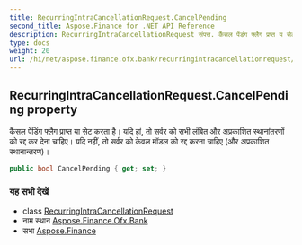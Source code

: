 ```yaml
---
title: RecurringIntraCancellationRequest.CancelPending
second_title: Aspose.Finance for .NET API Reference
description: RecurringIntraCancellationRequest संपत्त. कैंसल पेंडंग फ्लैग प्रप्त य सेट करत है यद हं त सर्वर क सभ लंबत और अप्रकशत स्थनंतरणं क रद्द कर देन चहए यद नहं त सर्वर क केवल मडल क रद्द करन चहए और अप्रकशत स्थनन्तरण
type: docs
weight: 20
url: /hi/net/aspose.finance.ofx.bank/recurringintracancellationrequest/cancelpending/
---
```

## RecurringIntraCancellationRequest.CancelPending property

कैंसल पेंडिंग फ्लैग प्राप्त या सेट करता है। यदि हां, तो सर्वर को सभी लंबित और अप्रकाशित स्थानांतरणों को रद्द कर देना चाहिए। यदि नहीं, तो सर्वर को केवल मॉडल को रद्द करना चाहिए (और अप्रकाशित स्थानान्तरण)।

```csharp
public bool CancelPending { get; set; }
```

### यह सभी देखें

* class [RecurringIntraCancellationRequest](../)
* नाम स्थान [Aspose.Finance.Ofx.Bank](../../recurringintracancellationrequest/)
* सभा [Aspose.Finance](../../../)



